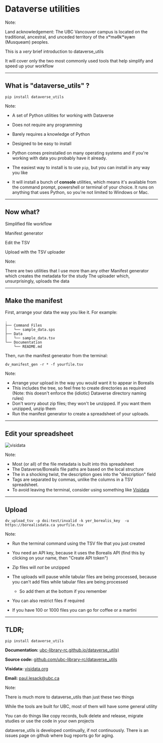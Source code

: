 <style>
.container{
  display: flex;
}
.col {
  flex: 1;
  vertical-align:top;
  /*text-align: left*/
}
.left {text-align:left !important;}
.top {vertical-align:top !important;}

</style>
<!--
https://revealjs.com/markdown/
https://revealjs.com/fragments/

Presenter notes begin with `Note:` up until the end of the slide, ie `---`

Images example

![Damage Interface](Images/2022-11-22_Data_Integrity/DamagePreferences.png)

Place something like this after a fragment, but add the missing dashes -:

<!- .element: class="fragment" data-fragment-index="1" ->
Note that each *element* needs this if using markdown, which is a massive pain
-->
<!-- Begin presentation -->

<span style="text-align:left">

# Dataverse utilities 

</span>

Note:

Land acknowledgement: 
The UBC Vancouver campus is located on the traditional, ancestral, and unceded territory of the xʷməθkʷəy̓əm (Musqueam) peoples.

This is a *very* brief introduction to dataverse_utils

It will cover only the two most commonly used tools that help simplify and speed up your workflow

---

## What is "dataverse_utils" ?<!-- .element: style="text-align:left" -->


<span style="text-align:left">

`pip install dataverse_utils`<!-- .element: class="fragment" data-fragment-index="1" -->

</span>


Note:

* A set of Python utilities for working with Dataverse
* Does not require any programming
* Barely requires a knowledge of Python
* Designed to be easy to install

* Python comes preinstalled on many operating systems and if you're working with data you probably have it already.

* The easiest way to install is to use `pip`, but you can install in any way you like

* It will install a bunch of **console** utilities, which means it's available from the command prompt, powershell or terminal of your choice. It runs on anything that uses Python, so you're not limited to Windows or Mac.

---

<span style="text-align:left">

## Now what?

Simplified file workflow<!-- .element: class="fragment fade-up" style="font-size:1.0em; text-align:left; line-height:1.1em"-->

Manifest generator<!-- .element: class="fragment fade-up" style="font-size:0.75em; text-align:left; line-height:0.3em"-->


Edit the TSV<!-- .element: class="fragment fade-up" style="font-size:0.75em; text-align:left; line-height:0.3em"-->


Upload with the TSV uploader<!-- .element: class="fragment fade-up" style="font-size:0.75em; text-align:left; line-height:0.3em"-->

</span>

Note:

There are two utilities that I use more than any other
Manifest generator which creates the metadata for the study
The uploader which, unsurprisingly, uploads the data

---

<span style="text-align:left">

## Make the manifest

<span class="fragment" style="text-align:left">

First, arrange your data the way you like it. For example: 

```
.
├── Command Files
│   └── sample_data.sps
├── Data
│   └── sample_data.tsv
└── Documentation
    └── README.md
```

</span><!-- .element: class="fragment" data-fragment-index="1" -->


<span class="fragment" style="text-align:left">

Then, run the manifest generator from the terminal:

```
dv_manifest_gen -r * -f yourfile.tsv
```

</span><!-- .element: class="fragment" data-fragment-index="2" -->

</span>

Note:
* Arrange your upload in the way you would want it to appear in Borealis
* This includes the tree, so feel free to create directories as required (Note: this doesn't enforce the (idiotic) Dataverse directory naming rules)
* Don't worry about zip files; they won't be unzipped. If you want them unzipped, unzip them
* Run the manifest generator to create a spreadsheet of your uploads.

---

<span style="text-align:left">

## Edit your spreadsheet

![visidata](Images/2024-06-20_dataverse_utils_sp/visidata.png)<!-- .element: class="fragment" data-fragment-index="1" height="400" -->


</span>

Note:

* Most (or all) of the file metadata is built into this spreadsheet
* The Dataverse/Borealis file paths are based on the local structure
* The in a shocking twist, the description goes into the "description" field
* Tags are separated by commas, unlike the columns in a TSV spreadsheet.
* To avoid leaving the terminal, consider using something like [Visidata](https://visidata.org)

---

<span style="text-align:left">

## Upload

`dv_upload_tsv -p doi:test/invalid -k yer_borealis_key  -u https://borealisdata.ca yourfile.tsv`<!-- .element: class="fragment" data-fragment-index="1" -->

</span>

Note:

* Run the terminal command using the TSV file that you just created

* You need an API key, because it uses the Borealis API (find this by clicking on your name, then "Create API token")

* Zip files will *not* be unzipped

* The uploads will pause while tabular files are being processed, because you can't add files while tabular files are being processed

    * So add them at the bottom if you remember

* You can also restrict files if required
* If you have 100 or 1000 files you can go for coffee or a martini

---

<span style="text-align:left">

## TLDR;


`pip install dataverse_utils`

**Documentation:** [ubc-library-rc.github.io/dataverse_utils)](https://ubc-library-rc.github.io/dataverse_utils)

**Source code:** [github.com/ubc-library-rc/dataverse_utils](https://github.com/ubc-library-rc/dataverse_utils)

**Visidata:** [visidata.org](https://visidata.org)

**Email:** [paul.lesack@ubc.ca](https://directory.library.ubc.ca/people/view/182)

</span>

Note:

There is much more to dataverse_utils than just these two things

While the tools are built for UBC, most of them will have some general utility

You can do things like copy records, bulk delete and release, migrate studies or use the code in your own projects

dataverse_utils is developed continually, if not continuously. There is an issues page on github where bug reports go for aging.
